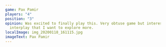 ```yaml
---
game: Pax Pamir
players: "4"
position: "3"
opinion: Was excited to finally play this. Very obtuse game but interesting
  interplay that I want to explore more.
localImage: img_20200118_161115.jpg
imageText: Pax Pamir
---
```

